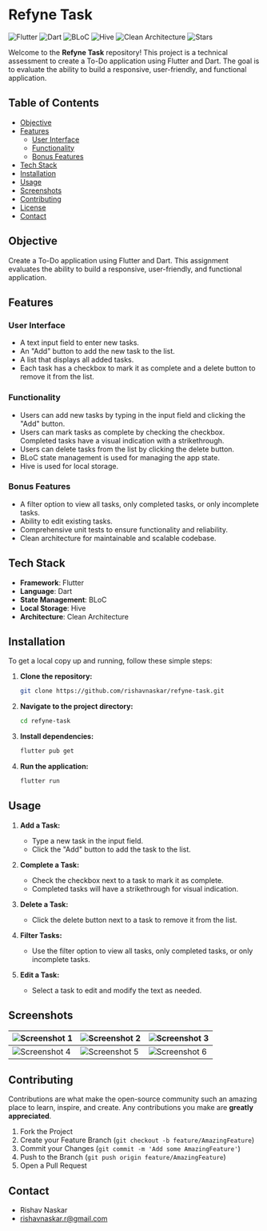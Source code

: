 # Refyne Task

![Flutter](https://img.shields.io/badge/Flutter-02569B?logo=flutter&logoColor=white)
![Dart](https://img.shields.io/badge/Dart-0175C2?logo=dart&logoColor=white)
![BLoC](https://img.shields.io/badge/BLoC-00A86B?logo=flutter&logoColor=white)
![Hive](https://img.shields.io/badge/Hive-FFAC00?logo=hive&logoColor=white)
![Clean Architecture](https://img.shields.io/badge/Clean%20Architecture-00C853?logo=clean-architecture&logoColor=white)
![Stars](https://img.shields.io/github/stars/rishavnaskar/refyne-task?style=social)

Welcome to the **Refyne Task** repository! This project is a technical assessment to create a To-Do application using Flutter and Dart. The goal is to evaluate the ability to build a responsive, user-friendly, and functional application.

## Table of Contents

- [Objective](#objective)
- [Features](#features)
  - [User Interface](#user-interface)
  - [Functionality](#functionality)
  - [Bonus Features](#bonus-features)
- [Tech Stack](#tech-stack)
- [Installation](#installation)
- [Usage](#usage)
- [Screenshots](#screenshots)
- [Contributing](#contributing)
- [License](#license)
- [Contact](#contact)

## Objective

Create a To-Do application using Flutter and Dart. This assignment evaluates the ability to build a responsive, user-friendly, and functional application.

## Features

### User Interface

- A text input field to enter new tasks.
- An "Add" button to add the new task to the list.
- A list that displays all added tasks.
- Each task has a checkbox to mark it as complete and a delete button to remove it from the list.

### Functionality

- Users can add new tasks by typing in the input field and clicking the "Add" button.
- Users can mark tasks as complete by checking the checkbox. Completed tasks have a visual indication with a strikethrough.
- Users can delete tasks from the list by clicking the delete button.
- BLoC state management is used for managing the app state.
- Hive is used for local storage.

### Bonus Features

- A filter option to view all tasks, only completed tasks, or only incomplete tasks.
- Ability to edit existing tasks.
- Comprehensive unit tests to ensure functionality and reliability.
- Clean architecture for maintainable and scalable codebase.

## Tech Stack

- **Framework**: Flutter
- **Language**: Dart
- **State Management**: BLoC
- **Local Storage**: Hive
- **Architecture**: Clean Architecture

## Installation

To get a local copy up and running, follow these simple steps:

1. **Clone the repository:**

   ```sh
   git clone https://github.com/rishavnaskar/refyne-task.git
   ```

2. **Navigate to the project directory:**

   ```sh
   cd refyne-task
   ```

3. **Install dependencies:**

   ```sh
   flutter pub get
   ```

4. **Run the application:**

   ```sh
   flutter run
   ```

## Usage

1. **Add a Task:**
   - Type a new task in the input field.
   - Click the "Add" button to add the task to the list.

2. **Complete a Task:**
   - Check the checkbox next to a task to mark it as complete.
   - Completed tasks will have a strikethrough for visual indication.

3. **Delete a Task:**
   - Click the delete button next to a task to remove it from the list.

4. **Filter Tasks:**
   - Use the filter option to view all tasks, only completed tasks, or only incomplete tasks.

5. **Edit a Task:**
   - Select a task to edit and modify the text as needed.

## Screenshots

| ![Screenshot 1](https://github.com/user-attachments/assets/bc46a3fd-484e-4337-9897-3a657b68bb33) | ![Screenshot 2](https://github.com/user-attachments/assets/0d59912d-6a1f-4ed0-b4a8-02759415d4ec) | ![Screenshot 3](https://github.com/user-attachments/assets/08513014-0a1f-4cb4-b24a-a1e513f96f47) |
|---------------------------------------------|---------------------------------------------|---------------------------------------------|
| ![Screenshot 4](https://github.com/user-attachments/assets/f1de7673-6c70-4c1c-ab45-4baaab9eaeb1) | ![Screenshot 5](https://github.com/user-attachments/assets/9466ace1-f32e-455c-b52f-f1f86f0df6a0) | ![Screenshot 6](https://github.com/user-attachments/assets/5617d9be-3490-4585-81b5-f98405acc915) |

## Contributing

Contributions are what make the open-source community such an amazing place to learn, inspire, and create. Any contributions you make are **greatly appreciated**.

1. Fork the Project
2. Create your Feature Branch (`git checkout -b feature/AmazingFeature`)
3. Commit your Changes (`git commit -m 'Add some AmazingFeature'`)
4. Push to the Branch (`git push origin feature/AmazingFeature`)
5. Open a Pull Request

## Contact

- Rishav Naskar
- [rishavnaskar.r@gmail.com](mailto:rishavnaskar.r@gmail.com)
